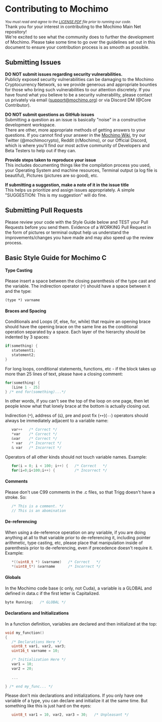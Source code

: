 # Contributing to Mochimo
<sup>*You must read and agree to the [LICENSE.PDF](LICENSE.PDF) file prior to running our code.*</sup>  
Thank you for your interest in contributing to the Mochimo Main Net repository!  
We're excited to see what the community does to further the development of Mochimo. Please take some time to go over the guidelines set out in this document to ensure your contribution process is as smooth as possible.

## Submitting Issues
**DO NOT submit issues regarding security vulnerabilities.**  
Publicly exposed security vulnerabilities can be damaging to the Mochimo Cryptocurrency Network, so we provide generous and appropriate bounties for those who bring such vulnerabilities to our attention discretely. If you have found what you believe to be a security vulnerability, please contact us privately via email (support@mochimo.org) or via Discord DM (@Core Contributor).

**DO NOT submit questions as GitHub issues**  
Submitting a question as an issue is basically "noise" in a constructive development workspace.  
There are other, more appropriate methods of getting answers to your questions. If you cannot find your answer in the [Mochimo Wiki](http://www.mochiwiki.com), try our Twitter (@mochimocrypto), Reddit (r/Mochimo), or our Official Discord, which is where you'll find our most active community of Developers and Beta Testers to help out if they can.

**Provide steps taken to reproduce your issue**  
This includes documenting things like the compilation process you used, your Operating System and machine resources, Terminal output (a log file is beautiful), Pictures (pictures are so good), etc.

**If submitting a suggestion, make a note of it in the issue title**  
This helps us prioritize and assign issues appropriately. A simple "SUGGESTION: This is my suggestion" will do fine.

## Submitting Pull Requests
Please review your code with the Style Guide below and TEST your Pull Requests before you send them. Evidence of a WORKING Pull Request in the form of pictures or terminal output help us understand the improvements/changes you have made and may also speed up the review process.

## Basic Style Guide for Mochimo C
#### Type Casting
Please insert a space between the closing parenthesis of the type cast and the variable. The indirection operator (`*`) should have a space between it and the type:
```
(type *) varname
```

#### Braces and Spacing
Conditionals and Loops (if, else, for, while) that require an opening brace should have the opening brace on the same line as the conditional operation separated by a space. Each layer of the hierarchy should be indented by 3 spaces:
```c
if(something) {
   statement1;
   statement2;
}
```
For long loops, conditional statements, functions, etc - if the block takes up more than 25 lines of text, please have a closing comment:
```c
for(something) {
   [Line 1 - 25]
} /* end for(something)...*/
```
In other words, if you can't see the top of the loop on one page, then let people know what that lonely brace at the bottom is actually closing out.

Indirection (`*`), address of (`&`), pre and post fix (`++`)(`--`) operators should always be immediately adjacent to a variable name:  
```c
   var++   /* Correct */
   *var    /* Correct */
   &var    /* Correct */
   * var   /* Incorrect */
   & var   /* Incorrect */
```

Operators of all other kinds should not touch variable names. Example:  
```c
   for(i = 0; i < 100; i++) {   /* Correct   */
   for(i=0;i<100;i++) {         /* Incorrect */
```

#### Comments
Please don't use C99 comments in the .c files, so that Trigg doesn't have a stroke.  So:
```c
   /* This is a comment. */
   // This is an abomination
```

#### De-referencing
When using a de-reference operation on any variable, if you are doing anything at all to that variable prior to de-referencing it, including pointer arithmetic, type casting, etc, please place that manipulation inside of parenthesis prior to de-referencing, even if precedence doesn't require it. Example:  
```c
   *((uint8_t *) &varname)   /* Correct   */
   *(uint8_t*) &varname      /* Incorrect */
```

#### Globals
In the Mochimo code base (c only, not Cuda), a variable is a GLOBAL and defined in data.c if the first letter is Capitalized.
```c
byte Running;   /* GLOBAL */
```

#### Declarations and Initializations
In a function definition, variables are declared and then initialized at the top:
```c
void my_function()
{
   /* Declarations Here */
   uint8_t var1, var2, var3;
   uint16_t varname = 10;

   /* Initialization Here */
   var1 = 10;
   var2 = 20;
 
   ...

} /* end my_func... */
```
Please don't mix declarations and initializations. If you only have one variable of a type, you can declare and initialize it at the same time. But something like this is just hard on the eyes:  
```c
   uint8_t var1 = 10, var2, var3 = 30;   /* Unpleasant */
```